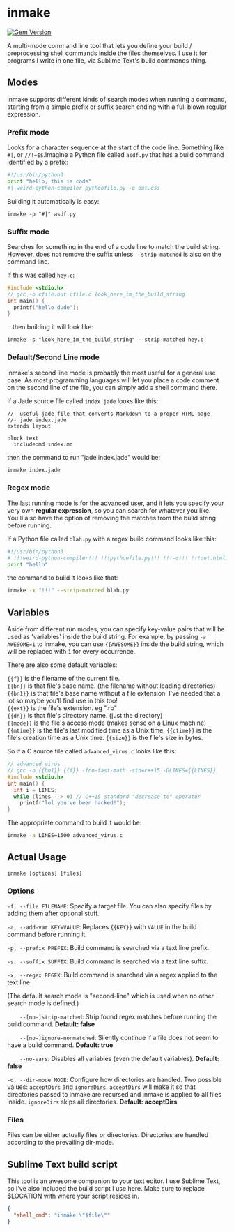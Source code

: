 # inmake

[![Gem Version](https://badge.fury.io/rb/inmake.svg)](http://badge.fury.io/rb/inmake)

<a name="about"></a>

A multi-mode command line tool that lets you define your build / preprocessing 
shell commands inside the files themselves. I use it for programs I write in 
one file, via Sublime Text's build commands thing. 

## Modes

inmake supports different kinds of search modes when running a command, starting
from a simple prefix or suffix search ending with a full blown regular 
expression.

### Prefix mode

Looks for a character sequence at the start of the code line. Something like `#|`,
or `//!~$$`.Imagine a Python file called `asdf.py` that has a build command identified
by a prefix:

``` python
#!/usr/bin/python3
print "hello, this is code"
#| weird-python-compiler pythonfile.py -o out.css
```

Building it automatically is easy:

```
inmake -p "#|" asdf.py

```

### Suffix mode

Searches for something in the end of a code line to match the build string. However,
does not remove the suffix unless `--strip-matched` is also on the command line.

If this was called `hey.c`:

``` c
#include <stdio.h>
// gcc -o cfile.out cfile.c look_here_im_the_build_string
int main() { 
  printf("hello dude");
}
```

...then building it will look like:

```
inmake -s "look_here_im_the_build_string" --strip-matched hey.c
```


### Default/Second Line mode

inmake's second line mode is probably the most useful for a general use case. As
most programming languages will let you place a code comment on the second line
of the file, you can simply add a shell command there.

If a Jade source file called `index.jade` looks like this:

```jade
//- useful jade file that converts Markdown to a proper HTML page
//- jade index.jade
extends layout

block text
  include:md index.md
```

then the command to run "jade index.jade" would be:

```bash
inmake index.jade
```


### Regex mode

The last running mode is for the advanced user, and it lets you specify your 
very own **regular expression**, so you can search for whatever you like. 
You'll also have the option of removing the matches from the build string 
before running.

If a Python file called `blah.py` with a regex build command looks like this:

```python
#!/usr/bin/python3
# !!!weird-python-compiler!!! !!!pythonfile.py!!! !!!-o!!! !!!out.html!!!
print "hello"
```

the command to build it looks like that:

```bash
inmake -x "!!!" --strip-matched blah.py
```



## Variables

Aside from different run modes, you can specify key-value pairs that will be
used as 'variables' inside the build string. For example, by passing
`-a AWESOME=1` to inmake, you can use `{{AWESOME}}` inside the build string,
which will be replaced with `1` for every occurrence.

There are also some default variables: 

`{{f}}` is the filename of the current file.  
`{{bn}}` is that file's base name. (the filename without leading directories)  
`{{bn1}}` is that file's base name without a file extension. I've needed that a
lot so maybe you'll find use in this too!  
`{{ext}}` is the file's extension. eg ".rb"  
`{{dn}}` is that file's directory name. (just the directory)  
`{{mode}}` is the file's access mode (makes sense on a Linux machine)  
`{{mtime}}` is the file's last modified time as a Unix time.
`{{ctime}}` is the file's creation time as a Unix time.
`{{size}}` is the file's size in bytes.

So if a C source file called `advanced_virus.c` looks like this:

```c
// advanced virus
// gcc -o {{bn1}} {{f}} -fno-fast-math -std=c++15 -DLINES={{LINES}}
#include <stdio.h>
int main() { 
  int i = LINES; 
  while (lines --> 0) // C++15 standard "decrease-to" operator
    printf("lol you've been hacked!"); 
}
```

The appropriate command to build it would be:

```bash
inmake -a LINES=1500 advanced_virus.c
```


## Actual Usage

    inmake [options] [files]



### Options

`-f, --file FILENAME`: Specify a target file. You can also specify files by 
adding them after optional stuff.

`-a, --add-var KEY=VALUE`: Replaces `{{KEY}}` with `VALUE` in the build command 
before running it. 

`-p, --prefix PREFIX`: Build command is searched via a text line prefix.

`-s, --suffix SUFFIX`: Build command is searched via a text line suffix.

`-x, --regex REGEX`: Build command is searched via a regex applied to the text 
line

(The default search mode is "second-line" which is used when no other search 
mode is defined.)

`    --[no-]strip-matched`: Strip found regex matches before running the build 
command. **Default: false**

`    --[no-]ignore-nonmatched`: Silently continue if a file does not seem to 
have a build command. **Default: true**

`    --no-vars`: Disables all variables (even the default variables). **Default: false**

`-d, --dir-mode MODE`: Configure how directories are handled. Two possible 
values: `acceptDirs` and `ignoreDirs`. `acceptDirs` will make it so that 
directories passed to inmake are recursed and inmake is applied to all files 
inside. `ignoreDirs` skips all directories. **Default: acceptDirs**



### Files

Files can be either actually files or directories. Directories are handled 
according to the prevailing dir-mode.



<a name="sublime"></a>
## Sublime Text build script

This tool is an awesome companion to your text editor. I use Sublime Text, so 
I've also included the build script I use here. Make sure to replace $LOCATION
with where your script resides in.

``` json
{
  "shell_cmd": "inmake \"$file\""
}
``` 

